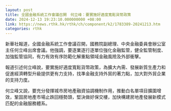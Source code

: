 ```yaml
---
layout: post
title: 全國金融系統工作會議召開　何立峰：要實施好適度寬鬆貨幣政策
date: 2024-12-13 19:23:10.000000000 +08:00
link: https://news.rthk.hk/rthk/ch/component/k2/1783389-20241213.htm
categories: rthk
---
```


新華社報道，全國金融系統工作會議召開，國務院副總理、中央金融委員會辦公室主任何立峰出席會議。他強調，要逐業逐行逐單位強化金融監管，健全監管制度、加強監管協同，有力有效有序防範化解重點領域金融風險及外部衝擊。

報道引述何立峰說，要實施好適度寬鬆貨幣政策，為擴大內需、發展新質生產力和促進經濟轉型升級提供更有力支持，找準金融支持外貿的著力點，加大對外貿企業的支持力度。

何立峰又說，要充分發揮城市房地產融資協調機制作用，推動白名單項目擴圍增效，鞏固房地產市場止跌回穩勢頭，堅決做好保交樓，加快構建房地產發展新模式匹配的金融服務體系。
